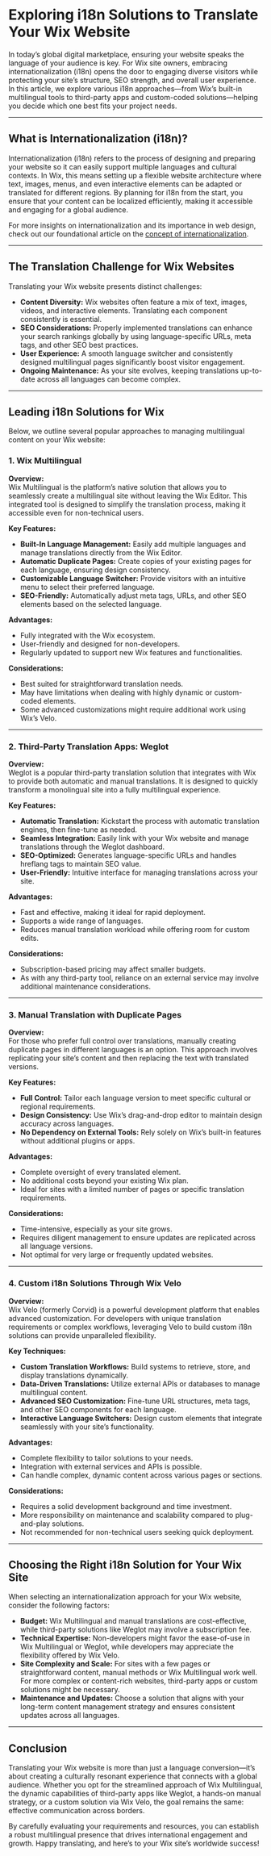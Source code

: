 # Exploring i18n Solutions to Translate Your Wix Website

In today’s global digital marketplace, ensuring your website speaks the language of your audience is key. For Wix site owners, embracing internationalization (i18n) opens the door to engaging diverse visitors while protecting your site’s structure, SEO strength, and overall user experience. In this article, we explore various i18n approaches—from Wix’s built-in multilingual tools to third-party apps and custom-coded solutions—helping you decide which one best fits your project needs.

---

## What is Internationalization (i18n)?

Internationalization (i18n) refers to the process of designing and preparing your website so it can easily support multiple languages and cultural contexts. In Wix, this means setting up a flexible website architecture where text, images, menus, and even interactive elements can be adapted or translated for different regions. By planning for i18n from the start, you ensure that your content can be localized efficiently, making it accessible and engaging for a global audience.

For more insights on internationalization and its importance in web design, check out our foundational article on the [concept of internationalization](#).

---

## The Translation Challenge for Wix Websites

Translating your Wix website presents distinct challenges:

- **Content Diversity:** Wix websites often feature a mix of text, images, videos, and interactive elements. Translating each component consistently is essential.
- **SEO Considerations:** Properly implemented translations can enhance your search rankings globally by using language-specific URLs, meta tags, and other SEO best practices.
- **User Experience:** A smooth language switcher and consistently designed multilingual pages significantly boost visitor engagement.
- **Ongoing Maintenance:** As your site evolves, keeping translations up-to-date across all languages can become complex.

---

## Leading i18n Solutions for Wix

Below, we outline several popular approaches to managing multilingual content on your Wix website:

### 1. Wix Multilingual

**Overview:**  
Wix Multilingual is the platform’s native solution that allows you to seamlessly create a multilingual site without leaving the Wix Editor. This integrated tool is designed to simplify the translation process, making it accessible even for non-technical users.

**Key Features:**

- **Built-In Language Management:** Easily add multiple languages and manage translations directly from the Wix Editor.
- **Automatic Duplicate Pages:** Create copies of your existing pages for each language, ensuring design consistency.
- **Customizable Language Switcher:** Provide visitors with an intuitive menu to select their preferred language.
- **SEO-Friendly:** Automatically adjust meta tags, URLs, and other SEO elements based on the selected language.

**Advantages:**

- Fully integrated with the Wix ecosystem.
- User-friendly and designed for non-developers.
- Regularly updated to support new Wix features and functionalities.

**Considerations:**

- Best suited for straightforward translation needs.
- May have limitations when dealing with highly dynamic or custom-coded elements.
- Some advanced customizations might require additional work using Wix’s Velo.

---

### 2. Third-Party Translation Apps: Weglot

**Overview:**  
Weglot is a popular third-party translation solution that integrates with Wix to provide both automatic and manual translations. It is designed to quickly transform a monolingual site into a fully multilingual experience.

**Key Features:**

- **Automatic Translation:** Kickstart the process with automatic translation engines, then fine-tune as needed.
- **Seamless Integration:** Easily link with your Wix website and manage translations through the Weglot dashboard.
- **SEO-Optimized:** Generates language-specific URLs and handles hreflang tags to maintain SEO value.
- **User-Friendly:** Intuitive interface for managing translations across your site.

**Advantages:**

- Fast and effective, making it ideal for rapid deployment.
- Supports a wide range of languages.
- Reduces manual translation workload while offering room for custom edits.

**Considerations:**

- Subscription-based pricing may affect smaller budgets.
- As with any third-party tool, reliance on an external service may involve additional maintenance considerations.

---

### 3. Manual Translation with Duplicate Pages

**Overview:**  
For those who prefer full control over translations, manually creating duplicate pages in different languages is an option. This approach involves replicating your site’s content and then replacing the text with translated versions.

**Key Features:**

- **Full Control:** Tailor each language version to meet specific cultural or regional requirements.
- **Design Consistency:** Use Wix’s drag-and-drop editor to maintain design accuracy across languages.
- **No Dependency on External Tools:** Rely solely on Wix’s built-in features without additional plugins or apps.

**Advantages:**

- Complete oversight of every translated element.
- No additional costs beyond your existing Wix plan.
- Ideal for sites with a limited number of pages or specific translation requirements.

**Considerations:**

- Time-intensive, especially as your site grows.
- Requires diligent management to ensure updates are replicated across all language versions.
- Not optimal for very large or frequently updated websites.

---

### 4. Custom i18n Solutions Through Wix Velo

**Overview:**  
Wix Velo (formerly Corvid) is a powerful development platform that enables advanced customization. For developers with unique translation requirements or complex workflows, leveraging Velo to build custom i18n solutions can provide unparalleled flexibility.

**Key Techniques:**

- **Custom Translation Workflows:** Build systems to retrieve, store, and display translations dynamically.
- **Data-Driven Translations:** Utilize external APIs or databases to manage multilingual content.
- **Advanced SEO Customization:** Fine-tune URL structures, meta tags, and other SEO components for each language.
- **Interactive Language Switchers:** Design custom elements that integrate seamlessly with your site’s functionality.

**Advantages:**

- Complete flexibility to tailor solutions to your needs.
- Integration with external services and APIs is possible.
- Can handle complex, dynamic content across various pages or sections.

**Considerations:**

- Requires a solid development background and time investment.
- More responsibility on maintenance and scalability compared to plug-and-play solutions.
- Not recommended for non-technical users seeking quick deployment.

---

## Choosing the Right i18n Solution for Your Wix Site

When selecting an internationalization approach for your Wix website, consider the following factors:

- **Budget:** Wix Multilingual and manual translations are cost-effective, while third-party solutions like Weglot may involve a subscription fee.
- **Technical Expertise:** Non-developers might favor the ease-of-use in Wix Multilingual or Weglot, while developers may appreciate the flexibility offered by Wix Velo.
- **Site Complexity and Scale:** For sites with a few pages or straightforward content, manual methods or Wix Multilingual work well. For more complex or content-rich websites, third-party apps or custom solutions might be necessary.
- **Maintenance and Updates:** Choose a solution that aligns with your long-term content management strategy and ensures consistent updates across all languages.

---

## Conclusion

Translating your Wix website is more than just a language conversion—it’s about creating a culturally resonant experience that connects with a global audience. Whether you opt for the streamlined approach of Wix Multilingual, the dynamic capabilities of third-party apps like Weglot, a hands-on manual strategy, or a custom solution via Wix Velo, the goal remains the same: effective communication across borders.

By carefully evaluating your requirements and resources, you can establish a robust multilingual presence that drives international engagement and growth. Happy translating, and here’s to your Wix site’s worldwide success!
